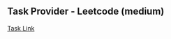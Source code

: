 ## Task Provider - Leetcode (medium)

[Task Link](https://leetcode.com/problems/best-time-to-buy-and-sell-stock-ii/submissions/?envType=study-plan-v2&envId=top-interview-150)
